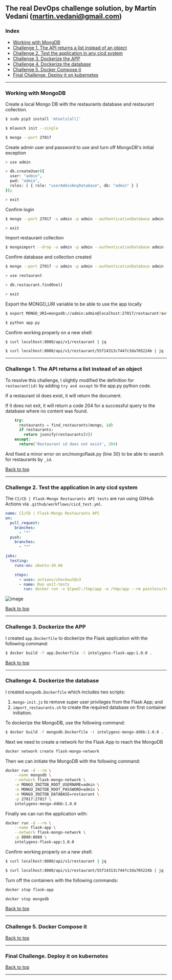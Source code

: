 ## The real DevOps challenge solution, by Martín Vedani (martin.vedani@gmail.com)

<a name="index"></a>
### Index

  - [Working with MongDB](#mongo)
  - [Challenge 1. The API returns a list instead of an object](#challenge-1-the-api-returns-a-list-instead-of-an-object)
  - [Challenge 2. Test the application in any cicd system](#challenge-2-test-the-application-in-any-cicd-system)
  - [Challenge 3. Dockerize the APP](#challenge-3-dockerize-the-app)
  - [Challenge 4. Dockerize the database](#challenge-4-dockerize-the-database)
  - [Challenge 5. Docker Compose it](#challenge-5-docker-compose-it)
  - [Final Challenge. Deploy it on kubernetes](#final-challenge-deploy-it-on-kubernetes)

--------------------------------------------------------------------------------------------------------------------------

<a name="mongo"></a>
### Working with MongoDB

Create a local Mongo DB with the restaurants database and restaurant collection.

```bash
$ sudo pip3 install 'mtools[all]'
```

```bash
$ mlaunch init --single
```

```bash
$ mongo --port 27017
```

Create admin user and password to use and turn off MongoDB's initial exception

```bash
> use admin
```

```bash
> db.createUser({
  user: "admin",
  pwd: "admin",
  roles: [ { role: "userAdminAnyDatabase", db: "admin" } ]
});
```

```bash
> exit
```

Confirm login

```bash
$ mongo --port 27017 -u admin -p admin --authenticationDatabase admin
```

```bash
> exit
```

Import restaurant collection

```bash
$ mongoimport --drop -u admin -p admin --authenticationDatabase admin -d restaurant -c restaurant ./data/restaurant.json
```

Confirm database and collection created

```bash
$ mongo --port 27017 -u admin -p admin --authenticationDatabase admin
```

```bash
> use restaurant
```

```bash
> db.restaurant.findOne()
```

```bash
> exit
```

Export the MONGO_URI variable to be able to use the app locally

```bash
$ export MONGO_URI=mongodb://admin:admin@localhost:27017/restaurant?authSource=admin
```

```bash
$ python app.py
```

Confirm working properly on a new shell:

```bash
$ curl localhost:8080/api/v1/restaurant | jq
```

```bash
$ curl localhost:8080/api/v1/restaurant/55f14313c7447c3da705224b | jq
```

--------------------------------------------------------------------------------------------------------------------------

<a name="challenge1"></a>
### Challenge 1. The API returns a list instead of an object

To resolve this challenge, I slightly modified the definition for `restaurant(id)` by adding `try and except` to the app.py python code.

If a restaurant id does exist, it will return the document.

If it does not exit, it will return a code 204 for a successful query to the database where no content was found.

```python
    try:
      restaurants = find_restaurants(mongo, id)
      if restaurants:
        return jsonify(restaurants[0])
    except:
      return('Restaurant id does not exist', 204)
```

And fixed a minor error on src/mongoflask.py (line 30) to be able to search for restaurants by `_id`.

[Back to top](#index)

--------------------------------------------------------------------------------------------------------------------------

<a name="challenge2"></a>
### Challenge 2. Test the application in any cicd system

The `CI/CD | Flask-Mongo Restaurants API tests` are run using GitHub Actions via `.github/workflows/cicd_test.yml`.

```yaml
name: CI/CD | Flask-Mongo Restaurants API
on:
  pull_request:
    branches:
      - "*"
  push:
    branches:
      - "*"

jobs:
  testing:
    runs-on: ubuntu-20.04

    steps:
      - uses: actions/checkout@v3
      - name: Run unit-tests
        run: docker run -v $(pwd):/tmp/app -w /tmp/app --rm painless/tox /bin/bash tox
```

![image](https://user-images.githubusercontent.com/13549294/175773122-41e5d789-59ec-48b6-b746-b3481169d243.png)

[Back to top](#index)

--------------------------------------------------------------------------------------------------------------------------

<a name="challenge3"></a>
### Challenge 3. Dockerize the APP

I created `app.Dockerfile` to dockerize the Flask application with the following command:

```bash
$ docker build -f app.Dockerfile -t intelygenz-flask-app:1.0.0 .
```

[Back to top](#index)

--------------------------------------------------------------------------------------------------------------------------

<a name="challenge4"></a>
### Challenge 4. Dockerize the database

I created `mongodb.Dockerfile` which includes two scripts:

  1) `mongo-init.js` to remove super user privileges from the Flask App; and 
  2) `import_restaurants.sh` to create the required database on first container initiation.

To dockerize the MongoDB, use the following command:

```bash
$ docker build -f mongodb.Dockerfile -t intelygenz-mongo-ddbb:1.0.0 .
```

Next we need to create a network for the Flask App to reach the MongoDB

```bash
docker network create flask-mongo-network
```

Then we can initiate the MongoDB with the following command:

```bash
docker run -d --rm \
    --name mongodb \
    --network flask-mongo-network \
    -e MONGO_INITDB_ROOT_USERNAME=admin \
    -e MONGO_INITDB_ROOT_PASSWORD=admin \
    -e MONGO_INITDB_DATABASE=restaurant \
    -p 27017:27017 \
    intelygenz-mongo-ddbb:1.0.0
```

Finally we can run the application with:

```bash
docker run -d --rm \
    --name flask-app \
    --network flask-mongo-network \
    -p 8080:8080 \
    intelygenz-flask-app:1.0.0
```

Confirm working properly on a new shell:

```bash
$ curl localhost:8080/api/v1/restaurant | jq
```

```bash
$ curl localhost:8080/api/v1/restaurant/55f14313c7447c3da705224b | jq
```

Turn off the containers with the following commands:

```bash
docker stop flask-app
```

```bash
docker stop mongodb
```

[Back to top](#index)

--------------------------------------------------------------------------------------------------------------------------

<a name="challenge5"></a>
### Challenge 5. Docker Compose it

[Back to top](#index)

--------------------------------------------------------------------------------------------------------------------------

<a name="final_challenge"></a>
### Final Challenge. Deploy it on kubernetes

[Back to top](#index)

--------------------------------------------------------------------------------------------------------------------------
